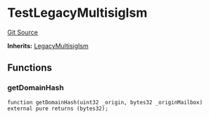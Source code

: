 # TestLegacyMultisigIsm
[Git Source](https://github.com/hyperlane-xyz/hyperlane-monorepo/blob/60f321f452052881dce4e22999022e11fc117456/contracts/test/TestLegacyMultisigIsm.sol)

**Inherits:**
[LegacyMultisigIsm](/contracts/isms/multisig/LegacyMultisigIsm.sol/contract.LegacyMultisigIsm.md)


## Functions
### getDomainHash


```solidity
function getDomainHash(uint32 _origin, bytes32 _originMailbox) external pure returns (bytes32);
```

